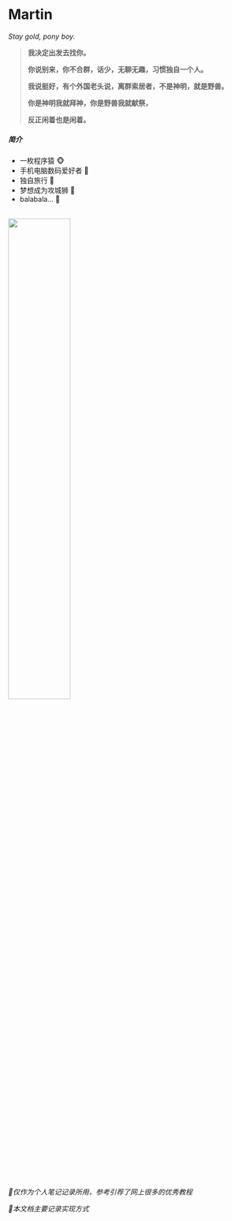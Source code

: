 # **Martin**

*Stay gold, pony boy.*

> **我决定出发去找你。**
>
> **你说别来，你不合群，话少，无聊无趣，习惯独自一个人。**
>
> **我说挺好，有个外国老头说，离群索居者，不是神明，就是野兽。**
>
> **你是神明我就拜神，你是野兽我就献祭，**
>
> **反正闲着也是闲着。**



##### 简介

- 一枚程序猿 :monkey_face: 
- 手机电脑数码爱好者 :iphone:
- 独自旅行 🚆
- 梦想成为攻城狮 🍋
- balabala... :book:

<br>

<img src="https://cdn.jsdelivr.net/gh/lblbk/picgo/img/default1.jpg" width="50%" height="50%" >

*🎉仅作为个人笔记记录所用，参考引荐了网上很多的优秀教程*

*🎉本文档主要记录实现方式*

